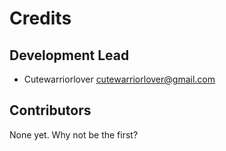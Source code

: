 # Credits

## Development Lead

-   Cutewarriorlover <cutewarriorlover@gmail.com>

## Contributors

None yet. Why not be the first?
